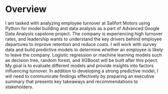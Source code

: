 # Overview
I am tasked with analyzing employee turnover at Salifort Motors using Python for model building and data analysis as a part of Advanced Google Data Analysis capstone project. The company is experiencing high turnover rates, and leadership wants to understand the key drivers behind employee departures to improve retention and reduce costs.
I will work with survey data and build predictive models to determine whether an employee is likely to leave the company. Logistic regression or machine learning models such as decision tree, random forest, and XGBoost will be built after this prject. My goal is to evaluate different models and provide insights into factors influencing turnover.
In addition to developing a strong predictive model, I will need to communicate findings effectively by preparing an executive summary that presents key takeaways and recommendations to stakeholders.



